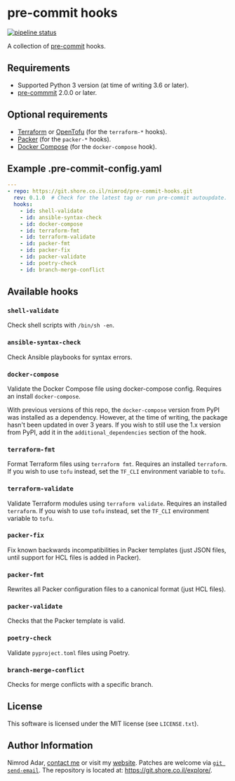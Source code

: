# pre-commit hooks

[![pipeline status](https://git.shore.co.il/nimrod/pre-commit-hooks/badges/main/pipeline.svg)](https://git.shore.co.il/nimrod/pre-commit-hooks/-/commits/main)

A collection of [pre-commit](https://pre-commit.com/) hooks.

## Requirements

- Supported Python 3 version (at time of writing 3.6 or later).
- [pre-commmit](https://pre-commit.com/) 2.0.0 or later.

## Optional requirements

- [Terraform](https://www.terraform.io/) or [OpenTofu](https://opentofu.org/)
  (for the `terraform-*` hooks).
- [Packer](https://www.packer.io/) (for the `packer-*` hooks).
- [Docker Compose](https://docs.docker.com/compose/) (for the `docker-compose`
  hook).

## Example .pre-commit-config.yaml

```yaml
---
- repo: https://git.shore.co.il/nimrod/pre-commit-hooks.git
  rev: 0.1.0  # Check for the latest tag or run pre-commit autoupdate.
  hooks:
    - id: shell-validate
    - id: ansible-syntax-check
    - id: docker-compose
    - id: terraform-fmt
    - id: terraform-validate
    - id: packer-fmt
    - id: packer-fix
    - id: packer-validate
    - id: poetry-check
    - id: branch-merge-conflict
```

## Available hooks

### `shell-validate`

Check shell scripts with `/bin/sh -en`.

### `ansible-syntax-check`

Check Ansible playbooks for syntax errors.

### `docker-compose`

Validate the Docker Compose file using docker-compose config.
Requires an install `docker-compose`.

With previous versions of this repo, the `docker-compose` version from PyPI was
installed as a dependency. However, at the time of writing, the package hasn't
been updated in over 3 years. If you wish to still use the 1.x version from
PyPI, add it in the `additional_dependencies` section of the hook.

### `terraform-fmt`

Format Terraform files using `terraform fmt`.
Requires an installed `terraform`. If you wish to use `tofu` instead, set the
`TF_CLI` environment variable to `tofu`.

### `terraform-validate`

Validate Terraform modules using `terraform validate`.
Requires an installed `terraform`. If you wish to use `tofu` instead, set the
`TF_CLI` environment variable to `tofu`.

### `packer-fix`

Fix known backwards incompatibilities in Packer templates (just JSON files,
until support for HCL files is added in Packer).

### `packer-fmt`

Rewrites all Packer configuration files to a canonical format (just HCL files).

### `packer-validate`

Checks that the Packer template is valid.

### `poetry-check`

Validate `pyproject.toml` files using Poetry.

### `branch-merge-conflict`

Checks for merge conflicts with a specific branch.

## License

This software is licensed under the MIT license (see `LICENSE.txt`).

## Author Information

Nimrod Adar, [contact me](mailto:nimrod@shore.co.il) or visit my
[website](https://www.shore.co.il/). Patches are welcome via
[`git send-email`](http://git-scm.com/book/en/v2/Git-Commands-Email). The repository
is located at: <https://git.shore.co.il/explore/>.
